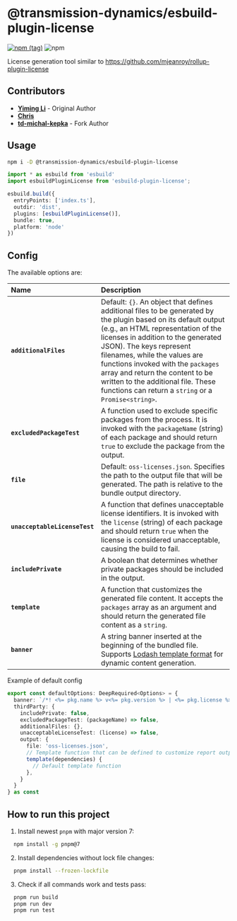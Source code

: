 # @transmission-dynamics/esbuild-plugin-license

[![npm (tag)](https://img.shields.io/npm/v/esbuild-plugin-license/latest?style=flat-square)](https://www.npmjs.com/package/esbuild-plugin-license)
![npm](https://img.shields.io/npm/dm/esbuild-plugin-license?style=flat-square)

License generation tool similar to https://github.com/mjeanroy/rollup-plugin-license

## Contributors

- **[Yiming Li](https://github.com/upupming)** - Original Author
- **[Chris](https://github.com/zyyv)**
- **[td-michal-kepka](https://github.com/td-michal-kepka)** - Fork Author

## Usage

```bash
npm i -D @transmission-dynamics/esbuild-plugin-license
```

```ts
import * as esbuild from 'esbuild'
import esbuildPluginLicense from 'esbuild-plugin-license';

esbuild.build({
  entryPoints: ['index.ts'],
  outdir: 'dist',
  plugins: [esbuildPluginLicense()],
  bundle: true,
  platform: 'node'
})

```

## Config

The available options are:

| Name                    | Description                                                                                                               |
| :---------------------- | :------------------------------------------------------------------------------------------------------------------------- |
| **`additionalFiles`**    | Default: `{}`. An object that defines additional files to be generated by the plugin based on its default output (e.g., an HTML representation of the licenses in addition to the generated JSON). The keys represent filenames, while the values are functions invoked with the `packages` array and return the content to be written to the additional file. These functions can return a `string` or a `Promise<string>`. |
| **`excludedPackageTest`**| A function used to exclude specific packages from the process. It is invoked with the `packageName` (string) of each package and should return `true` to exclude the package from the output. |
| **`file`**               | Default: `oss-licenses.json`. Specifies the path to the output file that will be generated. The path is relative to the bundle output directory. |
| **`unacceptableLicenseTest`** | A function that defines unacceptable license identifiers. It is invoked with the `license` (string) of each package and should return `true` when the license is considered unacceptable, causing the build to fail. |
| **`includePrivate`**     | A boolean that determines whether private packages should be included in the output. |
| **`template`**           | A function that customizes the generated file content. It accepts the `packages` array as an argument and should return the generated file content as a `string`. |
| **`banner`**             | A string banner inserted at the beginning of the bundled file. Supports [Lodash template format](https://lodash.com/docs/4.17.15#template) for dynamic content generation.  |



Example of default config

```ts
export const defaultOptions: DeepRequired<Options> = {
  banner: `/*! <%= pkg.name %> v<%= pkg.version %> | <%= pkg.license %> */`,
  thirdParty: {
    includePrivate: false,
    excludedPackageTest: (packageName) => false,
    additionalFiles: {},
    unacceptableLicenseTest: (license) => false,
    output: {
      file: 'oss-licenses.json',
      // Template function that can be defined to customize report output
      template(dependencies) {
        // Default template function
      },
    }
  }
} as const
```

## How to run this project

1. Install newest `pnpm` with major version 7:
```bash
  npm install -g pnpm@7
```

2. Install dependencies without lock file changes:
```bash
  pnpm install --frozen-lockfile
```

3. Check if all commands work and tests pass:
```bash
  pnpm run build
  pnpm run dev
  pnpm run test
```